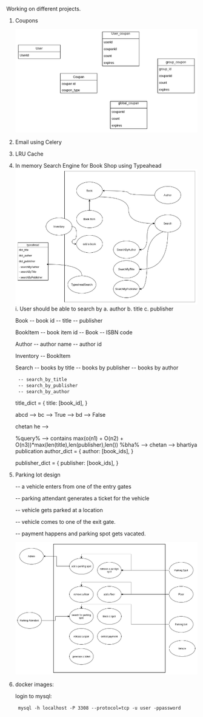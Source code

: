 Working on different projects.

1. Coupons


   ![Coupon diagram](./src/coupon/coupan.png?raw=true "Title")

2. Email using Celery
   
3. LRU Cache

4. In memory Search Engine for Book Shop using Typeahead
   ![Coupon diagram](./src/booksearch/booksearch.png?raw=true "Title")
    i.  User should be able to search by 
        a. author
        b. title
        c. publisher
    

    Book
        -- book id
        -- title
        -- publisher

    BookItem
        -- book item id
        -- Book
        -- ISBN code

    Author
        -- author name
        -- author id

    Inventory
        -- BookItem
    
    Search
        -- books by title
        -- books by publisher
        -- books by author
        
        -- search_by_title
        -- search_by_publisher
        -- search_by_author

    title_dict = {
        title: [book_id],
    }
    
    abcd --> bc --> True
        --> bd --> False
    
    chetan
    he --> 

    %query%
            --> contains max(o(n1) + O(n2) + O(n3))*max(len(title),len(publisher),len())
    %bha% --> chetan
          --> bhartiya publication
    author_dict = {
        author: [book_ids],
    }

    publisher_dict = {
            publisher: [book_ids],
        }

5. Parking lot design
   
    -- a vehicle enters from one of the entry gates
   
    -- parking attendant generates a ticket for the vehicle
   
    -- vehicle gets parked at a location
   
    -- vehicle comes to one of the exit gate.
   
    -- payment happens and parking spot gets vacated.
   
    ![Parking diagram](./src/parkinglot/parkinglot.png?raw=true "Title")
   
6. docker images:

    login to mysql:
   
        mysql -h localhost -P 3308 --protocol=tcp -u user -ppassword
